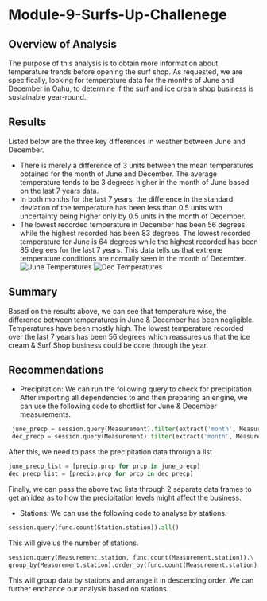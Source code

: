 # Module-9-Surfs-Up-Challenege
## Overview of Analysis
The purpose of this analysis is to obtain more information about temperature trends before opening the surf shop. As requested, we are specifically, looking for temperature data for the months of June and December in Oahu, to determine if the surf and ice cream shop business is sustainable year-round.
## Results
Listed below are the three key differences in weather between June and December.
-	There is merely a difference of 3 units between the mean temperatures obtained for the month of June and December. The average temperature tends to be 3 degrees higher in the month of June based on the last 7 years data.
-	In both months for the last 7 years, the difference in the standard deviation of the temperature has been less than 0.5 units with uncertainty being higher only by 0.5 units in the month of December.
-	The lowest recorded temperature in December has been 56 degrees while the highest recorded has been 83 degrees. The lowest recorded temperature for June is 64 degrees while the highest recorded has been 85 degrees for the last 7 years.  This data tells us that extreme temperature conditions are normally seen in the month of December.
![June Temperatures]()
![Dec Temperatures]()
## Summary
Based on the results above, we can see that temperature wise, the difference between temperatures in June & December has been negligible. Temperatures have been mostly high. The lowest temperature recorded over the last 7 years has been 56 degrees which reassures us that the ice cream & Surf Shop business could be done through the year.
## Recommendations
-	Precipitation: We can run the following query to check for precipitation. 
After importing all dependencies to and then preparing an engine, we can
use the following code to shortlist for June & December measurements.
```python
 june_precp = session.query(Measurement).filter(extract('month', Measurement.date) == 6)
 dec_precp = session.query(Measurement).filter(extract('month', Measurement.date) == 6)
 ``` 
 After this, we need to pass the precipitation data through a list
```python
june_precp_list = [precip.prcp for prcp in june_precp]
dec_precp_list = [precip.prcp for prcp in dec_precp]
```
Finally, we can pass the above two lists through 2 separate data frames to get an idea as to how
the precipitation levels might affect the business.

-	Stations: We can use the following code to analyse by stations.
```python
session.query(func.count(Station.station)).all()
```
This will give us the number of stations.
```python
session.query(Measurement.station, func.count(Measurement.station)).\
group_by(Measurement.station).order_by(func.count(Measurement.station).desc()).all()
```
This will group data by stations and arrange it in descending order. We can further enchance our analysis based on stations.
